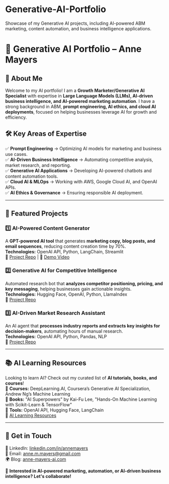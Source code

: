 # Generative-AI-Portfolio
Showcase of my Generative AI projects, including AI-powered ABM marketing, content automation, and business intelligence applications.
# 🚀 Generative AI Portfolio – Anne Mayers

## 👋 About Me

Welcome to my AI portfolio! I am a **Growth Marketer/Generative AI Specialist** with expertise in **Large Language Models (LLMs), AI-driven business intelligence, and AI-powered marketing automation**. I have a strong background in ABM, **prompt engineering, AI ethics, and cloud AI deployments**, focused on helping businesses leverage AI for growth and efficiency.

## 🛠 Key Areas of Expertise

✅ **Prompt Engineering** → Optimizing AI models for marketing and business use cases.\
✅ **AI-Driven Business Intelligence** → Automating competitive analysis, market research, and reporting.\
✅ **Generative AI Applications** → Developing AI-powered chatbots and content automation tools.\
✅ **Cloud AI & MLOps** → Working with AWS, Google Cloud AI, and OpenAI APIs.\
✅ **AI Ethics & Governance** → Ensuring responsible AI deployment.

---

## 📌 Featured Projects

### 1️⃣ AI-Powered Content Generator

A **GPT-powered AI tool** that generates **marketing copy, blog posts, and email sequences**, reducing content creation time by 70%.\
**Technologies:** OpenAI API, Python, LangChain, Streamlit\
🔗 [Project Repo](./Prompt-Engineering-Projects/AI_Content_Generator.md) | 🎥 [Demo Video](#)

### 2️⃣ Generative AI for Competitive Intelligence

Automated research bot that **analyzes competitor positioning, pricing, and key messaging**, helping businesses gain actionable insights.\
**Technologies:** Hugging Face, OpenAI, Python, LlamaIndex\
🔗 [Project Repo](./AI-Applications-For-Business/GPT-powered_Business_Insights_Tool/)

### 3️⃣ AI-Driven Market Research Assistant

An AI agent that **processes industry reports and extracts key insights for decision-makers**, automating hours of manual research.\
**Technologies:** OpenAI API, Python, Pandas, NLP\
🔗 [Project Repo](./Case-Studies/Generative_AI_for_Competitive_Analysis.md)

---

## 📚 AI Learning Resources

Looking to learn AI? Check out my curated list of **AI tutorials, books, and courses**!\
📌 **Courses:** DeepLearning.AI, Coursera’s Generative AI Specialization, Andrew Ng’s Machine Learning\
📌 **Books:** "AI Superpowers" by Kai-Fu Lee, "Hands-On Machine Learning with Scikit-Learn & TensorFlow"\
📌 **Tools:** OpenAI API, Hugging Face, LangChain\
🔗 [AI Learning Resources](./Resources/AI_Learning_Resources.md)

---

## 🎯 Get in Touch

💼 LinkedIn: [linkedin.com/in/annemayers](https://linkedin.com/in/annemayers)\
📧 Email: [anne.m.mayers@gmail.com](mailto\:anne.m.mayers@gmail.com)\
🌍 Blog: [anne-mayers-ai.com](#)

🚀 **Interested in AI-powered marketing, automation, or AI-driven business intelligence? Let's collaborate!**

